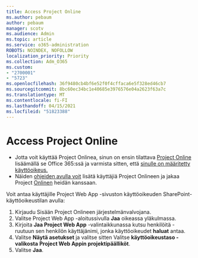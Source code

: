 ```yaml
---
title: Access Project Online
ms.author: pebaum
author: pebaum
manager: scotv
ms.audience: Admin
ms.topic: article
ms.service: o365-administration
ROBOTS: NOINDEX, NOFOLLOW
localization_priority: Priority
ms.collection: Adm_O365
ms.custom:
- "2700001"
- "5723"
ms.openlocfilehash: 36f9480cb4bf6e52f0f4cffaca6e5f328ed46cb7
ms.sourcegitcommit: 8bc60ec34bc1e40685e3976576e04a2623f63a7c
ms.translationtype: MT
ms.contentlocale: fi-FI
ms.lasthandoff: 04/15/2021
ms.locfileid: "51823388"
---
```

# <a name="access-project-online"></a>Access Project Online

- Jotta voit käyttää Project Onlinea, sinun on ensin tilattava [Project Online](https://docs.microsoft.com/ProjectOnline/get-started-with-project-online) lisäämällä se Office 365:ssä ja varmista sitten, että [sinulle on määritetty käyttöoikeus.](https://docs.microsoft.com/ProjectOnline/step-1-sign-up-for-project-online#next-make-sure-you-can-get-in)
- Näiden [ohjeiden avulla voit](https://docs.microsoft.com/ProjectOnline/step-2-add-people-to-project-online) lisätä käyttäjiä Project Onlineen ja jakaa Project [Onlinen](https://docs.microsoft.com/ProjectOnline/step-2-add-people-to-project-online#4-finally-share-project-online-with-the-people-you-added) heidän kanssaan.

Voit antaa käyttäjille Project Web App -sivuston käyttöoikeuden SharePoint-käyttöoikeustilan avulla:

1. Kirjaudu Sisään Project Onlineen järjestelmänvalvojana.
2. Valitse Project Web App -aloitussivulla **Jaa** oikeassa yläkulmassa.
3. Kirjoita **Jaa Project Web App** -valintaikkunassa kutsu henkilöitä -ruutuun sen henkilön käyttäjänimi, jonka käyttöoikeudet **haluat** antaa.
4. Valitse **Näytä asetukset** ja valitse sitten Valitse **käyttöoikeustaso -valikosta** **Project Web Appin projektipäälliköt**.
5. Valitse **Jaa**.
